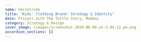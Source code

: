 ```yaml
---
name: Smiletribe
title: "Kids' Clothing Brand: Strategy & Identity"
date: Project with The Turtle Story, Mumbai
category: Strategy & Design
cover_image: /images/screenshot-2024-08-06-at-3.04.12 pm.png
accordion_sections: []
---
```


